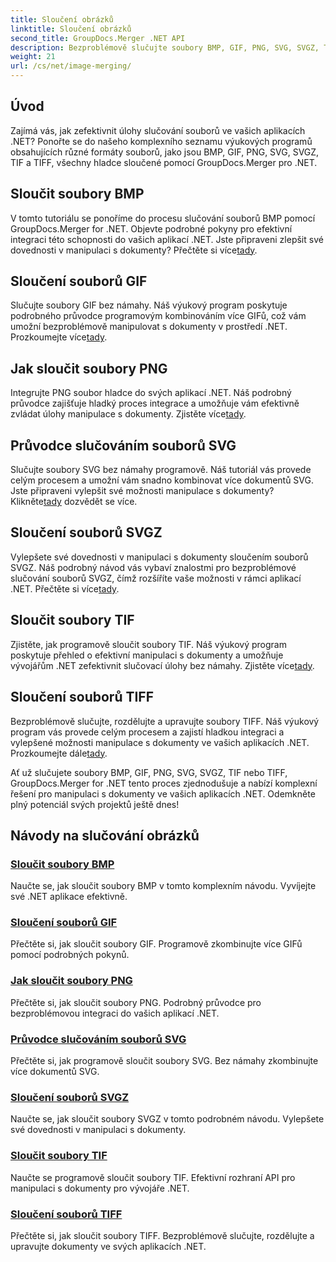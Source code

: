 ```yaml
---
title: Sloučení obrázků
linktitle: Sloučení obrázků
second_title: GroupDocs.Merger .NET API
description: Bezproblémově slučujte soubory BMP, GIF, PNG, SVG, SVGZ, TIF a TIFF s GroupDocs.Merger .NET. Efektivně integrujte manipulaci s dokumenty do svých aplikací .NET.
weight: 21
url: /cs/net/image-merging/
---
```

## Úvod

Zajímá vás, jak zefektivnit úlohy slučování souborů ve vašich aplikacích .NET? Ponořte se do našeho komplexního seznamu výukových programů obsahujících různé formáty souborů, jako jsou BMP, GIF, PNG, SVG, SVGZ, TIF a TIFF, všechny hladce sloučené pomocí GroupDocs.Merger pro .NET.

## Sloučit soubory BMP

 V tomto tutoriálu se ponoříme do procesu slučování souborů BMP pomocí GroupDocs.Merger for .NET. Objevte podrobné pokyny pro efektivní integraci této schopnosti do vašich aplikací .NET. Jste připraveni zlepšit své dovednosti v manipulaci s dokumenty? Přečtěte si více[tady](./merge-bmp-files/).

## Sloučení souborů GIF

 Slučujte soubory GIF bez námahy. Náš výukový program poskytuje podrobného průvodce programovým kombinováním více GIFů, což vám umožní bezproblémově manipulovat s dokumenty v prostředí .NET. Prozkoumejte více[tady](./merging-gif-files/).

## Jak sloučit soubory PNG

Integrujte PNG soubor hladce do svých aplikací .NET. Náš podrobný průvodce zajišťuje hladký proces integrace a umožňuje vám efektivně zvládat úlohy manipulace s dokumenty. Zjistěte více[tady](./how-to-merge-png-files/).

## Průvodce slučováním souborů SVG

 Slučujte soubory SVG bez námahy programově. Náš tutoriál vás provede celým procesem a umožní vám snadno kombinovat více dokumentů SVG. Jste připraveni vylepšit své možnosti manipulace s dokumenty? Klikněte[tady](./guide-merging-svg-files/) dozvědět se více.

## Sloučení souborů SVGZ

 Vylepšete své dovednosti v manipulaci s dokumenty sloučením souborů SVGZ. Náš podrobný návod vás vybaví znalostmi pro bezproblémové slučování souborů SVGZ, čímž rozšíříte vaše možnosti v rámci aplikací .NET. Přečtěte si více[tady](./merging-svgz-files/).

## Sloučit soubory TIF

 Zjistěte, jak programově sloučit soubory TIF. Náš výukový program poskytuje přehled o efektivní manipulaci s dokumenty a umožňuje vývojářům .NET zefektivnit slučovací úlohy bez námahy. Zjistěte více[tady](./merge-tif-files/).

## Sloučení souborů TIFF

Bezproblémově slučujte, rozdělujte a upravujte soubory TIFF. Náš výukový program vás provede celým procesem a zajistí hladkou integraci a vylepšené možnosti manipulace s dokumenty ve vašich aplikacích .NET. Prozkoumejte dále[tady](./merging-tiff-files/).

Ať už slučujete soubory BMP, GIF, PNG, SVG, SVGZ, TIF nebo TIFF, GroupDocs.Merger for .NET tento proces zjednodušuje a nabízí komplexní řešení pro manipulaci s dokumenty ve vašich aplikacích .NET. Odemkněte plný potenciál svých projektů ještě dnes!
## Návody na slučování obrázků
### [Sloučit soubory BMP](./merge-bmp-files/)
Naučte se, jak sloučit soubory BMP v tomto komplexním návodu. Vyvíjejte své .NET aplikace efektivně.
### [Sloučení souborů GIF](./merging-gif-files/)
Přečtěte si, jak sloučit soubory GIF. Programově zkombinujte více GIFů pomocí podrobných pokynů.
### [Jak sloučit soubory PNG](./how-to-merge-png-files/)
Přečtěte si, jak sloučit soubory PNG. Podrobný průvodce pro bezproblémovou integraci do vašich aplikací .NET.
### [Průvodce slučováním souborů SVG](./guide-merging-svg-files/)
Přečtěte si, jak programově sloučit soubory SVG. Bez námahy zkombinujte více dokumentů SVG.
### [Sloučení souborů SVGZ](./merging-svgz-files/)
Naučte se, jak sloučit soubory SVGZ v tomto podrobném návodu. Vylepšete své dovednosti v manipulaci s dokumenty.
### [Sloučit soubory TIF](./merge-tif-files/)
Naučte se programově sloučit soubory TIF. Efektivní rozhraní API pro manipulaci s dokumenty pro vývojáře .NET.
### [Sloučení souborů TIFF](./merging-tiff-files/)
Přečtěte si, jak sloučit soubory TIFF. Bezproblémově slučujte, rozdělujte a upravujte dokumenty ve svých aplikacích .NET.